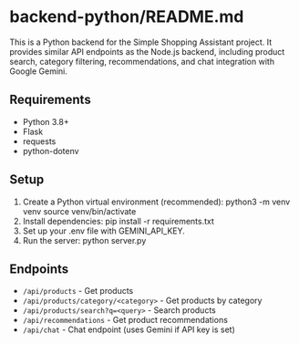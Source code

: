 # backend-python/README.md

This is a Python backend for the Simple Shopping Assistant project. It provides similar API endpoints as the Node.js backend, including product search, category filtering, recommendations, and chat integration with Google Gemini.

## Requirements
- Python 3.8+
- Flask
- requests
- python-dotenv

## Setup
1. Create a Python virtual environment (recommended):
   python3 -m venv venv
   source venv/bin/activate
2. Install dependencies:
   pip install -r requirements.txt
3. Set up your .env file with GEMINI_API_KEY.
4. Run the server:
   python server.py

## Endpoints
- `/api/products` - Get products
- `/api/products/category/<category>` - Get products by category
- `/api/products/search?q=<query>` - Search products
- `/api/recommendations` - Get product recommendations
- `/api/chat` - Chat endpoint (uses Gemini if API key is set)

